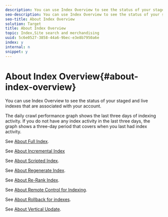 ```yaml
---
description: You can use Index Overview to see the status of your staged and live indexes that are associated with your account.
seo-description: You can use Index Overview to see the status of your staged and live indexes that are associated with your account.
seo-title: About Index Overview
solution: Target
title: About Index Overview
topic: Index,Site search and merchandising
uuid: 5c6e0527-3858-44a6-9bec-e3e8b7950a6e
index: y
internal: n
snippet: y
---
```


# About Index Overview{#about-index-overview}

You can use Index Overview to see the status of your staged and live indexes that are associated with your account.

 The daily crawl performance graph shows the last three days of indexing activity. If you do not have any index activity in the last three days, the graph shows a three-day period that covers when you last had index activity.

See [About Full Index](../c-about-index-menu/c-about-full-index.md#concept_C69BD21863FD4856B49326F35DB570D3).

See [About Incremental Index](../c-about-index-menu/c-about-incremental-index.md#concept_A7770F0552D14C47B3DDB65DB78FFFEE)

See [About Scripted Index](../c-about-index-menu/c-about-scripted-index.md#concept_34F58D551BC04BFB8ADC294B9DA9199D).

See [About Regenerate Index](../c-about-index-menu/c-about-regenerate-index.md#concept_6CBE6B8D18EF47D293091CBA542245FA).

See [About Re-Rank Index](../c-about-index-menu/c-about-re-rank-index.md#concept_147B0A9FCD51451787DA898E06F7C692).

See [About Remote Control for Indexing](../c-about-index-menu/c-about-remote-control-for-indexing.md#concept_C79B322190E84106A434E5C6D4A4118F).

See [About Rollback for indexes](../c-about-index-menu/c-about-rollback-for-indexes.md#concept_0BC4BC975DB045A986C3607CF32705D8).

See [About Vertical Update](../c-about-index-menu/c-about-vertical-updates.md#concept_E65A70C9C2E04804BF24FBE1B3CAD899). 
